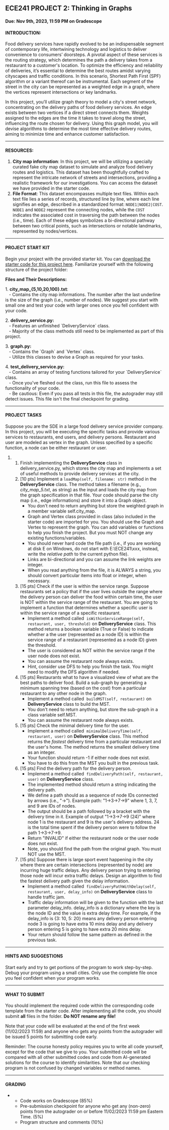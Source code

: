 ECE241 PROJECT 2: Thinking in Graphs
------------------------------------

#### Due: Nov 9th, 2023, 11:59 PM on Gradescope

#### **INTRODUCTION:** 

Food delivery services have rapidly evolved to be an indispensable segment of contemporary life, intertwining technology and logistics to deliver convenience to consumers’ doorsteps. A pivotal aspect of these services is the routing strategy, which determines the path a delivery takes from a restaurant to a customer's location. To optimize the efficiency and reliability of deliveries, it’s essential to determine the best routes amidst varying cityscapes and traffic conditions. In this scenario, Shortest Path First (SPF) algorithm or a variant thereof can be instrumental. Each segment of the street in the city can be represented as a weighted edge in a graph, where the vertices represent intersections or key landmarks.

In this project, you’ll utilize graph theory to model a city's street network, concentrating on the delivery paths of food delivery services. An edge exists between two vertices if a direct street connects them. Weights assigned to the edges are the time it takes to travel along the street, influencing the route chosen for delivery. Using this graph model, you will devise algorithms to determine the most time effective delivery routes, aiming to minimize time and enhance customer satisfaction.

* * *

#### **RESOURCES:**

1.  **City map information**: In this project, we will be utilizing a specially curated fake city map dataset to simulate and analyze food delivery routes and logistics. This dataset has been thoughtfully crafted to represent the intricate network of streets and intersections, providing a realistic framework for our investigations. You can access the dataset we have provided in the starter code. 
2.  **File Format**: This dataset encompasses multiple text files. Within each text file lies a series of records, structured line by line, where each line signifies an edge, described in a standardized format: `NODE1|NODE2|COST`. `NODE1` and `NODE2` represent the connecting nodes, while the `COST` indicates the associated cost in traversing the path between the nodes (i.e., time). Each of these edges symbolizes a bi-directional pathway between two critical points, such as intersections or notable landmarks, represented by nodes/vertices.

* * *

#### **PROJECT START KIT**

Begin your project with the provided starter kit. You can [download the starter code for this project here](https://github.com/chenzibin2019/ECE241_Project2_Fall2023). Familiarize yourself with the following structure of the project folder:

**Files and Their Descriptions:**

1\. **city\_map\_{5,10,20,100}.txt**:  
   - Contains the city map informations. The number after the last underline is the size of the graph (i.e., number of nodes). We suggest you start with small one and test your code with larger ones once you fell confident with your code. 

2\. **delivery\_service.py:**  
   - Features an unfinished \`DeliveryService\` class.  
   - Majority of the class methods still need to be implemented as part of this project.

3\. **graph.py:**  
   - Contains the \`Graph\` and \`Vertex\` class.  
   - Utilize this classes to devise a Graph as required for your tasks.

4\. **test\_delivery\_service.py:**  
   - Contains an array of testing functions tailored for your \`DeliveryService\` class.  
   - Once you've fleshed out the class, run this file to assess the functionality of your code.  
   - Be cautious: Even if you pass all tests in this file, the autograder may still detect issues. This file isn't the final checkpoint for grading.

* * *

#### **PROJECT TASKS**

Suppose you are the SDE in a large food delivery service provider company. In this project, you will be executing the specific tasks and provide various services to restaurants, end users, and delivery persons. Restaurant and user are modeled as vertex in the graph. Unless specified by a specific function, a node can be either restaurant or user. 

1.  1.  Finish implementing the **DeliveryService** class in delivery\_service.py, which stores the city map and implements a set of useful methods to provide delivery services at the city. 
    2.  \[10 pts\] Implement a `loadMap(self, filename: str)` method in the **DeliveryService** class. The method takes a filename (e.g., _city\_map\_5.txt_, as string) as the input and loads the city map from the graph specification in that file. Your code should parse the city map (i.e., edge informations) and store it into a Graph object.  
        *   You don't need to return anything but store the weighted graph in a member variable self.city\_map.
        *   Graph and Vertex class provided in class (also included in the starter code) are imported for you. You should use the Graph and Vertex to represent the graph. You can add variables or functions to help you finish the project. But you must NOT change any existing functions/variables. 
        *   You should never hard code the file path (i.e., if you are working at disk E on Windows, do not start with E:\\ECE241\\xxx, instead, write the _relative path_ to the current python file). 
        *   Links are bi-directional and you can assume the link weights are integer. 
        *   When you read anything from the file, it is ALWAYS a string, you should convert particular items into float or integer, when necessary. 
    3.  \[15 pts\] Check if the user is within the service range. Suppose restaurants set a policy that if the user lives outside the range where the delivery person can deliver the food within certain time, the user is NOT within the service range of the restaurant. You are going to implement a function that determines whether a specific user is within the service range of a specific restaurant. 
        *   Implement a method called  `isWithinServiceRange(self, restaurant, user, threshold)` on **DeliveryService** class. This method returns a boolean variable (True or False) to indicate whether a the user (represented as a node ID) is within the service range of a restaurant (represented as a node ID) given the threshold. 
        *   The user is considered as NOT within the service range if the user node does not exist. 
        *   You can assume the restaurant node always exists. 
        *   Hint, consider use DFS to help you finish the task. You might need to modify the DFS algorithm if needed.
    4.  \[15 pts\] Restaurants what to have a visualized view of what are the best paths to deliver food. Build a sub-graph by generating a minimum spanning tree (based on the cost) from a particular restaurant to any other node in the graph. 
        *   Implement a method called  `buildMST(self, restaurant)` on **DeliveryService** class to build the MST. 
        *   You don't need to return anything, but store the sub-graph in a class variable self.MST. 
        *   You can assume the restaurant node always exists. 
    5.  \[15 pts\] Check the minimal delivery time for the user.   
        *   Implement a method called  `minimalDeliveryTime(self, restaurant, user)` on **DeliveryService** class. This method returns the _fastest_ delivery time from a particular restaurant and the user's home. The method returns the smallest delivery time as an integer.
        *   Your function should return -1 if either node does not exist. 
        *   You have to do this from the MST you built in the previous task. 
    6.  \[15 pts\] Find the delivery path for the delivery person.   
        *   Implement a method called  `findDeliveryPath(self, restaurant, user)` on **DeliveryService** class. 
        *   The implemented method should return a string indicating the delivery path. 
        *   We define a path should as a sequence of node IDs connected by arrows (i.e., "->"). Example path: "1->3->7->9" where 1, 3, 7, and 9 are IDs of nodes. 
        *   The output should be a path followed by a bracket with the delivery time in it. Example of output "1->3->7->9 (24)" where node 1 is the restaurant and 9 is the user's delivery address. 24 is the total time spent if the delivery person were to follow the path 1->3->7->9. 
        *   Return "INVALID" if either the restaurant node or the user node does not exist. 
        *   Note, you should find the path from the original graph. You must NOT use the MST. 
    7.  \[15 pts\] Suppose there is large sport event happening in the city where there are certain intersections (represented by node) are incurring huge traffic delays. Any delivery person trying to entering those node will incur extra traffic delays. Design an algorithm to find the fastest delivery path given the delay information. 
        *   Implement a method called  `findDeliveryPathWithDelay(self, restaurant, user, delay_info)` on **DeliveryService** class to handle traffic jam. 
        *   Traffic delay information will be given to the function with the last parameter delay\_info. delay\_info is a dictionary where the key is the node ID and the value is extra delay time. For example, if the delay\_info is {3: 10, 5: 20} means any delivery person entering node 3 is going to have extra 10 mins delay and any delivery person entering 5 is going to have extra 20 mins delay. 
        *   Your return should follow the same pattern as defined in the previous task. 

* * *

#### **HINTS AND SUGGESTIONS**

Start early and try to get portions of the program to work step-by-step. Debug your program using a small cities. Only use the complete file once you feel confident when your program works.

* * *

#### **WHAT TO SUBMIT**

You should implement the required code within the corresponding code template from the starter code. After implementing all the code, you should submit **all** files in the folder. **Do NOT rename any file!**

Note that your code will be evaluated at the end of the first week (11/02/2023 11:59) and anyone who gets any points from the autograder will be issued 5 points for submitting code early. 

Reminder: The course honesty policy requires you to write all code yourself, except for the code that we give to you. Your submitted code will be compared with all other submitted codes and code from AI-generated solutions for the course to identify similarities. Note that our checking program is not confused by changed variables or method names. 

* * *

#### **GRADING**

*   *   Code works on Gradescope (85%)
    *   Pre-submission checkpoint for anyone who get any (non-zero) points from the autograder on or before 11/02/2023 11:59 pm Eastern Time. (5%)
    *   Program structure and comments (10%)